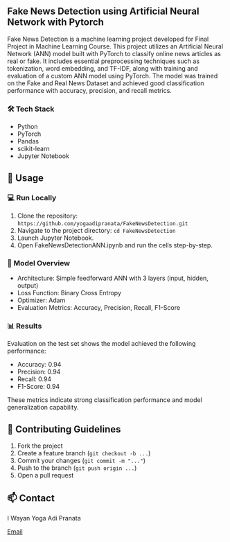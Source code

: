 ## Fake News Detection using Artificial Neural Network with Pytorch

Fake News Detection is a machine learning project developed for Final Project in Machine Learning Course. This project utilizes an Artificial Neural Network (ANN) model built with PyTorch to classify online news articles as real or fake. It includes essential preprocessing techniques such as tokenization, word embedding, and TF-IDF, along with training and evaluation of a custom ANN model using PyTorch. The model was trained on the Fake and Real News Dataset and achieved good classification performance with accuracy, precision, and recall metrics.

### 🛠️ Tech Stack
* Python
* PyTorch
* Pandas
* scikit-learn
* Jupyter Notebook

## 🚀 Usage

### 💻 Run Locally
1. Clone the repository:
```https://github.com/yogaadipranata/FakeNewsDetection.git```
2. Navigate to the project directory:
```cd FakeNewsDetection```
3. Launch Jupyter Notebook.
4. Open FakeNewsDetectionANN.ipynb and run the cells step-by-step.

### 🔗 Model Overview
* Architecture: Simple feedforward ANN with 3 layers (input, hidden, output)
* Loss Function: Binary Cross Entropy
* Optimizer: Adam
* Evaluation Metrics: Accuracy, Precision, Recall, F1-Score

### 📊 Results
Evaluation on the test set shows the model achieved the following performance:
* Accuracy: 0.94
* Precision: 0.94
* Recall: 0.94
* F1-Score: 0.94 </br>

These metrics indicate strong classification performance and model generalization capability.

## 🤝 Contributing Guidelines
1. Fork the project
2. Create a feature branch (```git checkout -b ...```)
3. Commit your changes (```git commit -m "..."```)
4. Push to the branch (```git push origin ...```)
5. Open a pull request

## 📫 Contact
I Wayan Yoga Adi Pranata

[Email](mailto:yogaadipranata10@gmail.com)
